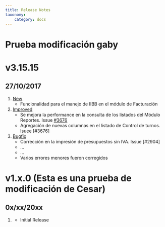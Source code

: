 ```yaml
---
title: Release Notes
taxonomy:
    category: docs
---
```


# Prueba modificación gaby

# v3.15.15
## 27/10/2017

1. [New](http://)
    * Funcionalidad para el manejo de IIBB en el módulo de Facturación
1. [Improved](http://)
    * Se mejora la performance en la consulta de los listados del Módulo Reportes. Issue [#3676](http://192.100.100.70:8080/WorkOrder.do?woMode=viewWO&woID=3676&&fromListView=true&fromAdvSearch=true)
    * Agregación de nuevas columnas en el listado de Control de turnos. Isuee [#3676]
1. [Bugfix](http://)
    * Corrección en la impresión de presupuestos sin IVA. Issue [#2904]
    * ...
    * ...
    * Varios errores menores fueron corregidos


# v1.x.0 (Esta es una prueba de modificación de Cesar)
## 0x/xx/20xx

1. [](#new)
    * Initial Release

